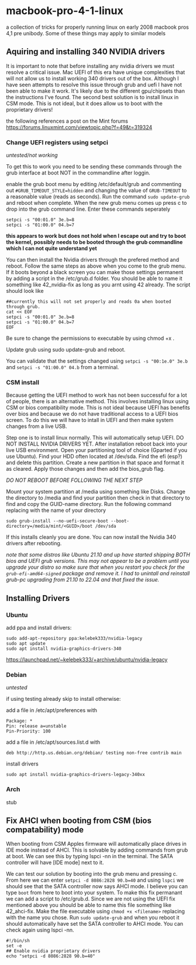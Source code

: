 # macbook-pro-4-1-linux
a collection of tricks for properly running linux on early 2008 macbook pros 4,1 pre unibody. Some of these things may apply to similar models

## Aquiring and installing 340 NVIDIA drivers

It is important to note that before installing any nvidia drivers we must resolve a critical issue. Mac UEFI of this era have unique complexities that will not allow us to install working 340 drivers out of the box. Although I have seen attempts to resolve this issue through grub and uefi I have not been able to make it work. It's likely due to the different gpu/chipsets than the instructions I've found. The second best solution is to install linux in CSM mode. This is not ideal, but it does allow us to boot with the proprietary drivers!

the following references a post on the Mint forums https://forums.linuxmint.com/viewtopic.php?f=49&t=319324

### Change UEFI registers using setpci

*untested/not working*

To get this to work you need to be sending these commands through the grub interface at boot NOT in the commandline after loggin.

enable the grub boot menu by editing /etc/default/grub and commenting out `#GRUB_TIMEOUT_STYLE=hidden` and changing the value of `GRUB-TIMEOUT` to a reasonable value (reads as seconds). Run the command `sudo update-grub` and reboot when complete. When the new grub menu comes up press c to drop into the grub command line. Enter these commands seperately
```
setpci -s "00:01.0" 3e.b=8
setpci -s "01:00.0" 04.b=7
```
**this appears to work but does not hold when I escape out and try to boot the kernel, possibly needs to be booted through the grub commandline which I can not quite understand yet**

You can then install the Nvidia drivers through the prefered method and reboot. Follow the same steps as above when you come to the grub menu. If it boots beyond a black screen you can make those settings permanent by adding a script in the /etc/grub.d folder. You should be able to name it something like 42_nvidia-fix as long as you arnt using 42 already. The script should look like

```
##currently this will not set properly and reads 0a when booted through grub.
cat << EOF
setpci -s "00:01.0" 3e.b=8
setpci -s "01:00.0" 04.b=7
EOF
```
Be sure to change the permissions to executable by using chmod +x <filename>.
  
Update grub using sudo update-grub and reboot.
  
You can validate that the settings changed using `setpci -s "00:1e.0" 3e.b` and `setpci -s "01:00.0" 04.b` from a terminal.

### CSM install

Because getting the UEFI method to work has not been successful for a lot of people, there is an alternative method. This involves installing linux using CSM or bios compatibility mode. This is not ideal because UEFI has benefits over bios and because we do not have traditional access to a UEFI bios screen. To do this we will have to intall in UEFI and then make system changes from a live USB.

Step one is to install linux normally. This will automatically setup UEFI. DO NOT INSTALL NVIDIA DRIVERS YET. After installation reboot back into your live USB environment. Open your partitioning tool of choice (Gparted if you use Ubuntu). Find your HDD often located at /dev/sda. Find the efi (esp?) and delete this partition. Create a new partition in that space and format it as cleared. Apply those changes and then add the bios_grub flag.

*DO NOT REBOOT BEFORE FOLLOWING THE NEXT STEP*

Mount your system partition at /media using something like Disks. Change the directory to /media and find your partition then check in that directory to find and copy the GUID-name directory. Run the following command replacing <GUID> with the name of your directory

`sudo grub-install --no-uefi-secure-boot --boot-directory=/media/mint/<GUID>/boot /dev/sda`

If this installs cleanly you are done. You can now install the Nvidia 340 drivers after rebooting.
  
  *note that some distros like Ubuntu 21.10 and up have started shipping BOTH bios and UEFI grub versions. This may not appear to be a problem until you upgrade your distro so make sure that when you restart you check for the `grub-efi-amd64-signed` package and remove it. I had to unintall and reinstall grub-pc upgrading from 21.10 to 22.04 and that fixed the issue.*

## Installing Drivers
  
### Ubuntu

add ppa and install drivers:
```
sudo add-apt-repository ppa:kelebek333/nvidia-legacy
sudo apt update
sudo apt install nvidia-graphics-drivers-340
```
https://launchpad.net/~kelebek333/+archive/ubuntu/nvidia-legacy

### Debian

*untested*

if using testing already skip to install otherwise:

add a file in /etc/apt/preferences with

```
Package: *
Pin: release a=unstable
Pin-Priority: 100
```

add a file in /etc/apt/sources.list.d with

`deb http://http.us.debian.org/debian/ testing non-free contrib main`

install drivers

`sudo apt install nvidia-graphics-drivers-legacy-340xx`

### Arch

stub

## Fix AHCI when booting from CSM (bios compatability) mode
  
When booting from CSM Apples firmware will automatically place drives in IDE mode instead of AHCI. This is solvable by adding commands from grub at boot. We can see this by typing lspci -nn in the terminal. The SATA controller will have [IDE mode] next to it.

We can test our solution by booting into the grub menu and pressing c. From here we can enter `setpci -d 8086:2828 90.b=40` and using `lspci` we should see that the SATA controller now says AHCI mode. I believe you can type `boot` from here to boot into your system. To make this fix permanant we can add a script to /etc/grub.d. Since we are not using the UEFI fix mentioned above you should be able to name this file something like 42_ahci-fix. Make the file executable using `chmod +x <filename>` replacing <filename> with the name you chose. Run `sudo update-grub` and when you reboot it should automatically have set the SATA controller to AHCI mode. You can check again using lspci -nn.
  
```
#!/bin/sh
set -e
## Enable nvidia proprietary drivers
echo "setpci -d 8086:2828 90.b=40"
```
